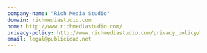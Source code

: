 ```yaml
---
company-name: "Rich Media Studio"
domain: richmediastudio.com
home: http://www.richmediastudio.com/
privacy-policy: http://www.richmediastudio.com/privacy_policy/
email: legal@publicidad.net
---
```




